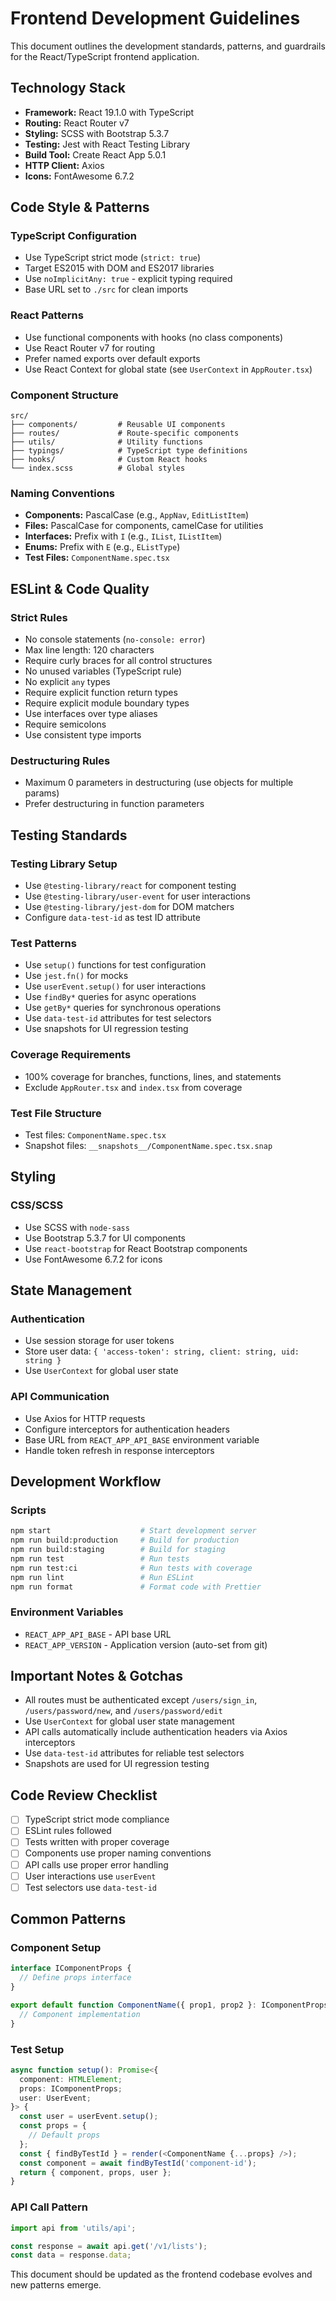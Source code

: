 # Frontend Development Guidelines

This document outlines the development standards, patterns, and guardrails for the React/TypeScript frontend application.

## Technology Stack

- **Framework:** React 19.1.0 with TypeScript
- **Routing:** React Router v7
- **Styling:** SCSS with Bootstrap 5.3.7
- **Testing:** Jest with React Testing Library
- **Build Tool:** Create React App 5.0.1
- **HTTP Client:** Axios
- **Icons:** FontAwesome 6.7.2

## Code Style & Patterns

### TypeScript Configuration

- Use TypeScript strict mode (`strict: true`)
- Target ES2015 with DOM and ES2017 libraries
- Use `noImplicitAny: true` - explicit typing required
- Base URL set to `./src` for clean imports

### React Patterns

- Use functional components with hooks (no class components)
- Use React Router v7 for routing
- Prefer named exports over default exports
- Use React Context for global state (see `UserContext` in `AppRouter.tsx`)

### Component Structure

```text
src/
├── components/         # Reusable UI components
├── routes/             # Route-specific components
├── utils/              # Utility functions
├── typings/            # TypeScript type definitions
├── hooks/              # Custom React hooks
└── index.scss          # Global styles
```

### Naming Conventions

- **Components:** PascalCase (e.g., `AppNav`, `EditListItem`)
- **Files:** PascalCase for components, camelCase for utilities
- **Interfaces:** Prefix with `I` (e.g., `IList`, `IListItem`)
- **Enums:** Prefix with `E` (e.g., `EListType`)
- **Test Files:** `ComponentName.spec.tsx`

## ESLint & Code Quality

### Strict Rules

- No console statements (`no-console: error`)
- Max line length: 120 characters
- Require curly braces for all control structures
- No unused variables (TypeScript rule)
- No explicit `any` types
- Require explicit function return types
- Require explicit module boundary types
- Use interfaces over type aliases
- Require semicolons
- Use consistent type imports

### Destructuring Rules

- Maximum 0 parameters in destructuring (use objects for multiple params)
- Prefer destructuring in function parameters

## Testing Standards

### Testing Library Setup

- Use `@testing-library/react` for component testing
- Use `@testing-library/user-event` for user interactions
- Use `@testing-library/jest-dom` for DOM matchers
- Configure `data-test-id` as test ID attribute

### Test Patterns

- Use `setup()` functions for test configuration
- Use `jest.fn()` for mocks
- Use `userEvent.setup()` for user interactions
- Use `findBy*` queries for async operations
- Use `getBy*` queries for synchronous operations
- Use `data-test-id` attributes for test selectors
- Use snapshots for UI regression testing

### Coverage Requirements

- 100% coverage for branches, functions, lines, and statements
- Exclude `AppRouter.tsx` and `index.tsx` from coverage

### Test File Structure

- Test files: `ComponentName.spec.tsx`
- Snapshot files: `__snapshots__/ComponentName.spec.tsx.snap`

## Styling

### CSS/SCSS

- Use SCSS with `node-sass`
- Use Bootstrap 5.3.7 for UI components
- Use `react-bootstrap` for React Bootstrap components
- Use FontAwesome 6.7.2 for icons

## State Management

### Authentication

- Use session storage for user tokens
- Store user data: `{ 'access-token': string, client: string, uid: string }`
- Use `UserContext` for global user state

### API Communication

- Use Axios for HTTP requests
- Configure interceptors for authentication headers
- Base URL from `REACT_APP_API_BASE` environment variable
- Handle token refresh in response interceptors

## Development Workflow

### Scripts

```bash
npm start                    # Start development server
npm run build:production     # Build for production
npm run build:staging        # Build for staging
npm run test                 # Run tests
npm run test:ci              # Run tests with coverage
npm run lint                 # Run ESLint
npm run format               # Format code with Prettier
```

### Environment Variables

- `REACT_APP_API_BASE` - API base URL
- `REACT_APP_VERSION` - Application version (auto-set from git)

## Important Notes & Gotchas

- All routes must be authenticated except `/users/sign_in`, `/users/password/new`, and `/users/password/edit`
- Use `UserContext` for global user state management
- API calls automatically include authentication headers via Axios interceptors
- Use `data-test-id` attributes for reliable test selectors
- Snapshots are used for UI regression testing

## Code Review Checklist

- [ ] TypeScript strict mode compliance
- [ ] ESLint rules followed
- [ ] Tests written with proper coverage
- [ ] Components use proper naming conventions
- [ ] API calls use proper error handling
- [ ] User interactions use `userEvent`
- [ ] Test selectors use `data-test-id`

## Common Patterns

### Component Setup

```typescript
interface IComponentProps {
  // Define props interface
}

export default function ComponentName({ prop1, prop2 }: IComponentProps): React.JSX.Element {
  // Component implementation
}
```

### Test Setup

```typescript
async function setup(): Promise<{
  component: HTMLElement;
  props: IComponentProps;
  user: UserEvent;
}> {
  const user = userEvent.setup();
  const props = {
    // Default props
  };
  const { findByTestId } = render(<ComponentName {...props} />);
  const component = await findByTestId('component-id');
  return { component, props, user };
}
```

### API Call Pattern

```typescript
import api from 'utils/api';

const response = await api.get('/v1/lists');
const data = response.data;
```

This document should be updated as the frontend codebase evolves and new patterns emerge.
